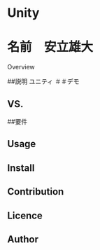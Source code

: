# Unity

名前　安立雄大
====

Overview

##説明
ユニティ
＃＃デモ　　

## VS. 

##要件　

## Usage

## Install

## Contribution

## Licence


## Author
